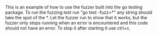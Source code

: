 This is an example of how to use the fuzzer built into the go testing package.  To run the fuzzing test run "go test -fuzz=*" any string should take the spot of the *.  Let the fuzzer run to show that it works, but the fuzzer only stops running when an error is encountered and this code should not have an error.  To stop it after starting it use ctrl+c.
